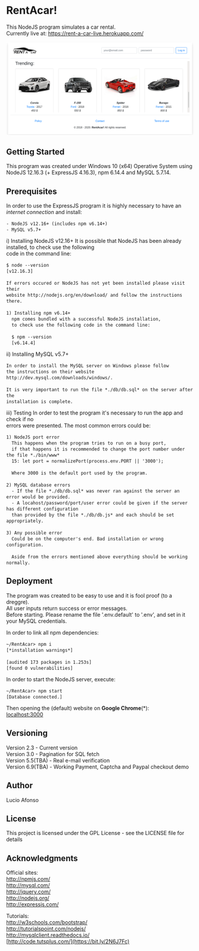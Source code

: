 # RentAcar!

This NodeJS program simulates a car rental. <br />
Currently live at: https://rent-a-car-live.herokuapp.com/

![RentAcar image](rentAcar.png)

## Getting Started

This program was created under Windows 10 (x64) Operative System using <br />
NodeJS 12.16.3 (+ ExpressJS 4.16.3), npm 6.14.4 and MySQL 5.7.14.

## Prerequisites

In order to use the ExpressJS program it is highly necessary to have an _internet connection_ and install:

    - NodeJS v12.16+ (includes npm v6.14+)
    - MySQL v5.7+

i) Installing NodeJS v12.16+
It is possible that NodeJS has been already installed, to check use the following <br />
code in the command line:

    $ node --version
    [v12.16.3]

    If errors occured or NodeJS has not yet been installed please visit their
    website http://nodejs.org/en/download/ and follow the instructions there.

    1) Installing npm v6.14+
      npm comes bundled with a successful NodeJS installation,
      to check use the following code in the command line:

      $ npm --version
      [v6.14.4]

ii) Installing MySQL v5.7+

    In order to install the MySQL server on Windows please follow
    the instructions on their website http://dev.mysql.com/downloads/windows/.

    It is very important to run the file *./db/db.sql* on the server after the
    installation is complete.

iii) Testing
In order to test the program it's necessary to run the app and check if no <br />
errors were presented. The most common errors could be:

    1) NodeJS port error
      This happens when the program tries to run on a busy port,
      if that happens it is recommended to change the port number under the file *./bin/www*
      15: let port = normalizePort(process.env.PORT || '3000');

      Where 3000 is the default port used by the program.

    2) MySQL database errors
      - If the file *./db/db.sql* was never ran against the server an error would be provided.
      - A locahost/password/port/user error could be given if the server has different configuration
      than provided by the file *./db/db.js* and each should be set appropriately.

    3) Any possible error
      Could be on the computer's end. Bad installation or wrong configuration.

      Aside from the errors mentioned above everything should be working normally.

## Deployment

The program was created to be easy to use and it is fool proof (to a dreggre).<br />
All user inputs return success or error messages.<br />
Before starting. Please rename the file '.env.default' to '.env', and set in it your MySQL credentials.

In order to link all npm dependencies:

```
~/RentAcar> npm i
[*installation warnings*]

[audited 173 packages in 1.253s]
[found 0 vulnerabilities]
```

In order to start the NodeJS server, execute:

```
~/RentAcar> npm start
[Database connected.]
```

Then opening the (default) website on **Google Chrome**(\*):<br />
[localhost:3000](http://localhost:3000)

## Versioning

Version 2.3 - Current version<br />
Version 3.0 - Pagination for SQL fetch<br />
Version 5.5(TBA) - Real e-mail verification<br />
Version 6.9(TBA) - Working Payment, Captcha and Paypal checkout demo

## Author

Lucio Afonso

## License

This project is licensed under the GPL License - see the LICENSE file for details

## Acknowledgments

Official sites:<br />
http://npmjs.com/<br />
http://mysql.com/<br />
http://jquery.com/<br />
http://nodejs.org/<br />
http://expressjs.com/<br />

Tutorials:<br />
http://w3schools.com/bootstrap/<br />
http://tutorialspoint.com/nodejs/<br />
http://mysqlclient.readthedocs.io/<br />
[http://code.tutsplus.com/](https://bit.ly/2N6J7Fc)
